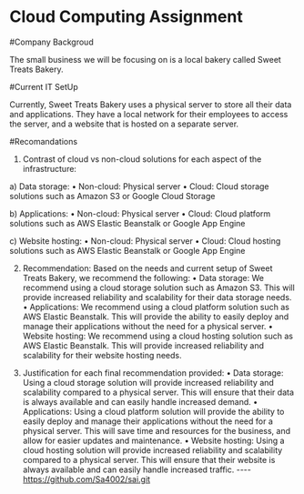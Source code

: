 # Cloud Computing Assignment

#Company Backgroud

The small business we will be focusing on is a local bakery called Sweet Treats Bakery.

#Current IT SetUp

Currently, Sweet Treats Bakery uses a physical server to store all their data and applications. They have a local network for their employees to access the server, and a website that is hosted on a separate server.

#Recomandations

1.	Contrast of cloud vs non-cloud solutions for each aspect of the infrastructure:

a)	Data storage:
•	Non-cloud: Physical server
•	Cloud: Cloud storage solutions such as Amazon S3 or Google Cloud Storage

b)	Applications:
•	Non-cloud: Physical server
•	Cloud: Cloud platform solutions such as AWS Elastic Beanstalk or Google App Engine

c)	Website hosting:
•	Non-cloud: Physical server
•	Cloud: Cloud hosting solutions such as AWS Elastic Beanstalk or Google App Engine

2.	Recommendation:
Based on the needs and current setup of Sweet Treats Bakery, we recommend the following:
•	Data storage: We recommend using a cloud storage solution such as Amazon S3. This will provide increased reliability and scalability for their data storage needs.
•	Applications: We recommend using a cloud platform solution such as AWS Elastic Beanstalk. This will provide the ability to easily deploy and manage their applications without the need for a physical server.
•	Website hosting: We recommend using a cloud hosting solution such as AWS Elastic Beanstalk. This will provide increased reliability and scalability for their website hosting needs.

3.	Justification for each final recommendation provided:
•	Data storage: Using a cloud storage solution will provide increased reliability and scalability compared to a physical server. This will ensure that their data is always available and can easily handle increased demand.
•	Applications: Using a cloud platform solution will provide the ability to easily deploy and manage their applications without the need for a physical server. This will save time and resources for the business, and allow for easier updates and maintenance.
•	Website hosting: Using a cloud hosting solution will provide increased reliability and scalability compared to a physical server. This will ensure that their website is always available and can easily handle increased traffic.
----https://github.com/Sa4002/sai.git

